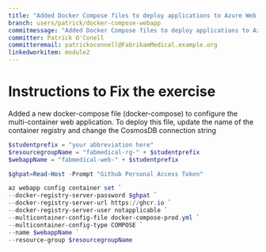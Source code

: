 ```yaml
---
title: "Added Docker Compose files to deploy applications to Azure Web App (MOVECLOUD-T002 Solution)"
branch: users/patrick/docker-compose-webapp
commitmessage: "Added Docker Compose files to deploy applications to Azure Web App"
committer: Patrick O'Conell
committeremail: patrickoconnell@FabrikamMedical.example.org
linkedworkitem: module2
---
```


# Instructions to Fix the exercise
Added a new docker-compose file (docker-compose) to configure the multi-container web application. To deploy this file, update the name of the container registry and change the CosmosDB connection string

```powershell
$studentprefix = "your abbreviation here"
$resourcegroupName = "fabmedical-rg-" + $studentprefix
$webappName = "fabmedical-web-" + $studentprefix

$ghpat=Read-Host -Prompt "Github Personal Access Token"

az webapp config container set `
--docker-registry-server-password $ghpat `
--docker-registry-server-url https://ghcr.io `
--docker-registry-server-user notapplicable `
--multicontainer-config-file docker-compose-prod.yml `
--multicontainer-config-type COMPOSE `
--name $webappName `
--resource-group $resourcegroupName 
```
